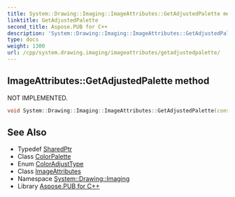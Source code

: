 ```yaml
---
title: System::Drawing::Imaging::ImageAttributes::GetAdjustedPalette method
linktitle: GetAdjustedPalette
second_title: Aspose.PUB for C++
description: 'System::Drawing::Imaging::ImageAttributes::GetAdjustedPalette method. NOT IMPLEMENTED in C++.'
type: docs
weight: 1300
url: /cpp/system.drawing.imaging/imageattributes/getadjustedpalette/
---
```

## ImageAttributes::GetAdjustedPalette method


NOT IMPLEMENTED.

```cpp
void System::Drawing::Imaging::ImageAttributes::GetAdjustedPalette(const SharedPtr<ColorPalette> &palette, ColorAdjustType type)
```


## See Also

* Typedef [SharedPtr](../../../system/sharedptr/)
* Class [ColorPalette](../../colorpalette/)
* Enum [ColorAdjustType](../../coloradjusttype/)
* Class [ImageAttributes](../)
* Namespace [System::Drawing::Imaging](../../)
* Library [Aspose.PUB for C++](../../../)
